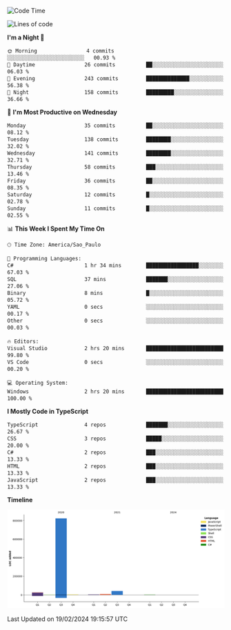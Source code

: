 <!--START_SECTION:waka-->
![Code Time](http://img.shields.io/badge/Code%20Time-2%2C305%20hrs%2014%20mins-blue)

![Lines of code](https://img.shields.io/badge/From%20Hello%20World%20I%27ve%20Written-902.7%20thousand%20lines%20of%20code-blue)

**I'm a Night 🦉** 

```text
🌞 Morning                4 commits           ░░░░░░░░░░░░░░░░░░░░░░░░░   00.93 % 
🌆 Daytime                26 commits          ██░░░░░░░░░░░░░░░░░░░░░░░   06.03 % 
🌃 Evening                243 commits         ██████████████░░░░░░░░░░░   56.38 % 
🌙 Night                  158 commits         █████████░░░░░░░░░░░░░░░░   36.66 % 
```
📅 **I'm Most Productive on Wednesday** 

```text
Monday                   35 commits          ██░░░░░░░░░░░░░░░░░░░░░░░   08.12 % 
Tuesday                  138 commits         ████████░░░░░░░░░░░░░░░░░   32.02 % 
Wednesday                141 commits         ████████░░░░░░░░░░░░░░░░░   32.71 % 
Thursday                 58 commits          ███░░░░░░░░░░░░░░░░░░░░░░   13.46 % 
Friday                   36 commits          ██░░░░░░░░░░░░░░░░░░░░░░░   08.35 % 
Saturday                 12 commits          █░░░░░░░░░░░░░░░░░░░░░░░░   02.78 % 
Sunday                   11 commits          █░░░░░░░░░░░░░░░░░░░░░░░░   02.55 % 
```


📊 **This Week I Spent My Time On** 

```text
🕑︎ Time Zone: America/Sao_Paulo

💬 Programming Languages: 
C#                       1 hr 34 mins        █████████████████░░░░░░░░   67.03 % 
SQL                      37 mins             ███████░░░░░░░░░░░░░░░░░░   27.06 % 
Binary                   8 mins              █░░░░░░░░░░░░░░░░░░░░░░░░   05.72 % 
YAML                     0 secs              ░░░░░░░░░░░░░░░░░░░░░░░░░   00.17 % 
Other                    0 secs              ░░░░░░░░░░░░░░░░░░░░░░░░░   00.03 % 

🔥 Editors: 
Visual Studio            2 hrs 20 mins       █████████████████████████   99.80 % 
VS Code                  0 secs              ░░░░░░░░░░░░░░░░░░░░░░░░░   00.20 % 

💻 Operating System: 
Windows                  2 hrs 20 mins       █████████████████████████   100.00 % 
```

**I Mostly Code in TypeScript** 

```text
TypeScript               4 repos             ███████░░░░░░░░░░░░░░░░░░   26.67 % 
CSS                      3 repos             █████░░░░░░░░░░░░░░░░░░░░   20.00 % 
C#                       2 repos             ███░░░░░░░░░░░░░░░░░░░░░░   13.33 % 
HTML                     2 repos             ███░░░░░░░░░░░░░░░░░░░░░░   13.33 % 
JavaScript               2 repos             ███░░░░░░░░░░░░░░░░░░░░░░   13.33 % 
```



**Timeline**

![Lines of Code chart](https://raw.githubusercontent.com/jonhoffmam/jonhoffmam/master/assets/bar_graph.png)


 Last Updated on 19/02/2024 19:15:57 UTC
<!--END_SECTION:waka-->
